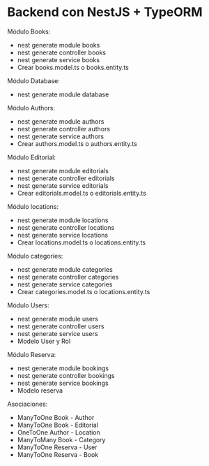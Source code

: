 
# Backend con NestJS + TypeORM

Módulo Books:
* nest generate module books
* nest generate controller books
* nest generate service books
* Crear books.model.ts o books.entity.ts


Módulo Database: 
* nest generate module database


Módulo Authors:
* nest generate module authors
* nest generate controller authors
* nest generate service authors
* Crear authors.model.ts o authors.entity.ts

Módulo Editorial:
* nest generate module editorials
* nest generate controller editorials
* nest generate service editorials
* Crear editorials.model.ts o editorials.entity.ts

Módulo locations:
* nest generate module locations
* nest generate controller locations
* nest generate service locations
* Crear locations.model.ts o locations.entity.ts

Módulo categories:
* nest generate module categories
* nest generate controller categories
* nest generate service categories
* Crear categories.model.ts o locations.entity.ts

Módulo Users:
* nest generate module users
* nest generate controller users
* nest generate service users
* Modelo User y Rol

Módulo Reserva:
* nest generate module bookings
* nest generate controller bookings
* nest generate service bookings
* Modelo reserva

Asociaciones:
* ManyToOne Book - Author
* ManyToOne Book - Editorial
* OneToOne Author - Location
* ManyToMany Book - Category
* ManyToOne Reserva - User
* ManyToOne Reserva - Book
